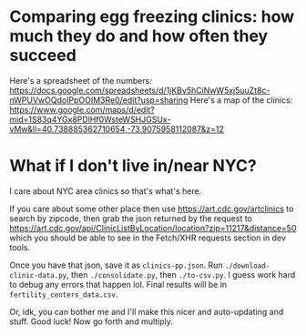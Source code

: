 # Comparing egg freezing clinics: how much they do and how often they succeed

Here's a spreadsheet of the numbers: https://docs.google.com/spreadsheets/d/1jKBv5hCiNwW5xj5uuZt8c-nWPUVwOQdoIPpOOIM3Re0/edit?usp=sharing
Here's a map of the clinics: https://www.google.com/maps/d/edit?mid=1S83q4YGx8PDlHf0WsteWSHJGSUx-vMw&ll=40.738885362710654,-73.9075958112087&z=12

# What if I don't live in/near NYC?

I care about NYC area clinics so that's what's here.

If you care about some other place then use https://art.cdc.gov/artclinics to search by zipcode, then grab the json returned by the request to https://art.cdc.gov/api/ClinicListByLocation/location?zip=11217&distance=50 which you should be able to see in the Fetch/XHR requests section in dev tools.

Once you have that json, save it as `clinics-pp.json`. Run `./download-clinic-data.py`, then `./consolidate.py`, then `./to-csv.py`. I guess work hard to debug any errors that happen lol. Final results will be in `fertility_centers_data.csv`.

Or, idk, you can bother me and I'll make this nicer and auto-updating and stuff. Good luck! Now go forth and multiply.

